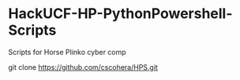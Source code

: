 # HackUCF-HP-PythonPowershell-Scripts

Scripts for Horse Plinko cyber comp


git clone https://github.com/cscohera/HPS.git